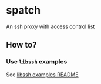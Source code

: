 # spatch
An ssh proxy with access control list

## How to?
### Use `libssh` examples
See [libssh examples README](libssh_examples/README.md)
